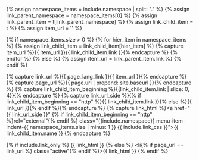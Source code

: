 {% assign namespace_items = include.namespace | split: "." %}
{% assign link_parent_namespace = namespace_items[0] %}
{% assign link_parent_item = t[link_parent_namespace] %}
{% assign link_child_item = t %}
{% assign item_url = '' %}

{% if namespace_items.size > 0 %}
  {% for hier_item in namespace_items %}
    {% assign link_child_item = link_child_item[hier_item] %}
    {% capture item_url %}{{ item_url }}{{ link_child_item.link }}{% endcapture %}
  {% endfor %}
{% else %}
  {% assign item_url = link_parent_item.link %}
{% endif %}

{% capture link_url %}{{ page_lang_link }}{{ item_url }}{% endcapture %}
{% capture page_url %}{{ page.url | prepend: site.baseurl }}{% endcapture %}
{% capture link_child_item_beginning %}{{link_child_item.link | slice: 0, 4}}{% endcapture %}
{% capture link_url_side %}{% if link_child_item_beginning == "http" %}{{ link_child_item.link }}{% else %}{{ link_url }}{% endif %}{% endcapture %}
{% capture link_html %}<a href="{{ link_url_side }}" {% if link_child_item_beginning == "http" %}rel="external"{% endif %} class="{{include.namespace}} menu-item-indent-{{ namespace_items.size | minus: 1 }} {{ include.link_css }}">{{ link_child_item.name }} </a>{% endcapture %}

{% if include.link_only %}
  {{ link_html }}
{% else %}
  <li{% if page_url == link_url %} class="active"{% endif %}>{{ link_html }}</li>
{% endif %}
